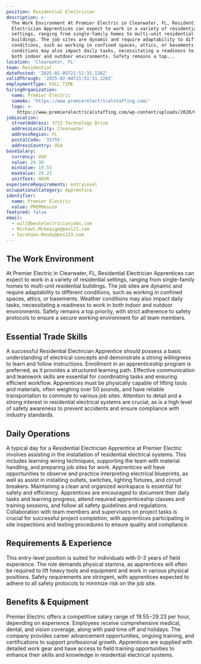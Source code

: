 ```yaml
---
position: Residential Electrician
description: >-
  The Work Environment At Premier Electric in Clearwater, FL, Residential
  Electrician Apprentices can expect to work in a variety of residential
  settings, ranging from single-family homes to multi-unit residential
  buildings. The job sites are dynamic and require adaptability to different
  conditions, such as working in confined spaces, attics, or basements. Weather
  conditions may also impact daily tasks, necessitating a readiness to work in
  both indoor and outdoor environments. Safety remains a top...
location: 'Clearwater, FL'
team: Residential
datePosted: '2025-01-05T21:51:31.126Z'
validThrough: '2025-02-04T21:51:31.126Z'
employmentType: FULL_TIME
hiringOrganization:
  name: Premier Electric
  sameAs: 'https://www.premierelectricalstaffing.com/'
  logo: >-
    https://www.premierelectricalstaffing.com/wp-content/uploads/2020/05/Premier-Electrical-Staffing-logo.png
jobLocation:
  streetAddress: 3733 Technology Drive
  addressLocality: Clearwater
  addressRegion: FL
  postalCode: '33755'
  addressCountry: USA
baseSalary:
  currency: USD
  value: 24.39
  minValue: 19.55
  maxValue: 29.23
  unitText: HOUR
experienceRequirements: entryLevel
occupationalCategory: Apprentice
identifier:
  name: Premier Electric
  value: PREM9esuze
featured: false
email:
  - will@bestelectricianjobs.com
  - Michael.Mckeaige@pes123.com
  - Sarahann.Moody@pes123.com
---
```




## The Work Environment

At Premier Electric in Clearwater, FL, Residential Electrician Apprentices can expect to work in a variety of residential settings, ranging from single-family homes to multi-unit residential buildings. The job sites are dynamic and require adaptability to different conditions, such as working in confined spaces, attics, or basements. Weather conditions may also impact daily tasks, necessitating a readiness to work in both indoor and outdoor environments. Safety remains a top priority, with strict adherence to safety protocols to ensure a secure working environment for all team members.

## Essential Trade Skills

A successful Residential Electrician Apprentice should possess a basic understanding of electrical concepts and demonstrate a strong willingness to learn and follow instructions. Enrollment in an apprenticeship program is preferred, as it provides a structured learning path. Effective communication and teamwork skills are essential for coordinating tasks and ensuring efficient workflow. Apprentices must be physically capable of lifting tools and materials, often weighing over 50 pounds, and have reliable transportation to commute to various job sites. Attention to detail and a strong interest in residential electrical systems are crucial, as is a high level of safety awareness to prevent accidents and ensure compliance with industry standards.

## Daily Operations

A typical day for a Residential Electrician Apprentice at Premier Electric involves assisting in the installation of residential electrical systems. This includes learning wiring techniques, supporting the team with material handling, and preparing job sites for work. Apprentices will have opportunities to observe and practice interpreting electrical blueprints, as well as assist in installing outlets, switches, lighting fixtures, and circuit breakers. Maintaining a clean and organized workspace is essential for safety and efficiency. Apprentices are encouraged to document their daily tasks and learning progress, attend required apprenticeship classes and training sessions, and follow all safety guidelines and regulations. Collaboration with team members and supervisors on project tasks is crucial for successful project completion, with apprentices participating in site inspections and testing procedures to ensure quality and compliance.

## Requirements & Experience

This entry-level position is suited for individuals with 0-3 years of field experience. The role demands physical stamina, as apprentices will often be required to lift heavy tools and equipment and work in various physical positions. Safety requirements are stringent, with apprentices expected to adhere to all safety protocols to minimize risk on the job site.

## Benefits & Equipment

Premier Electric offers a competitive salary range of $19.55-$29.23 per hour, depending on experience. Employees receive comprehensive medical, dental, and vision coverage, along with paid time off and holidays. The company provides career advancement opportunities, ongoing training, and certifications to support professional growth. Apprentices are supplied with detailed work gear and have access to field training opportunities to enhance their skills and knowledge in residential electrical systems.
